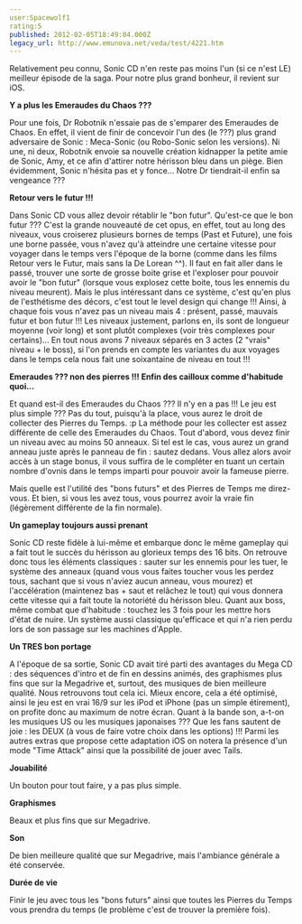 ```yaml
---
user:Spacewolf1
rating:5
published: 2012-02-05T18:49:04.000Z
legacy_url: http://www.emunova.net/veda/test/4221.htm
---
```

Relativement peu connu, Sonic CD n'en reste pas moins l'un (si ce n'est LE) meilleur épisode de la saga. Pour notre plus grand bonheur, il revient sur iOS.  

  

**Y a plus les Emeraudes du Chaos ???**  

Pour une fois, Dr Robotnik n'essaie pas de s'emparer des Emeraudes de Chaos. En effet, il vient de finir de concevoir l'un des (le ???) plus grand adversaire de Sonic : Meca-Sonic (ou Robo-Sonic selon les versions). Ni une, ni deux, Robotnik envoie sa nouvelle création kidnapper la petite amie de Sonic, Amy, et ce afin d'attirer notre hérisson bleu dans un piège. Bien évidemment, Sonic n'hésita pas et y fonce... Notre Dr tiendrait-il enfin sa vengeance ???  

  

**Retour vers le futur !!!**  

Dans Sonic CD vous allez devoir rétablir le "bon futur". Qu'est-ce que le bon futur ??? C'est la grande nouveauté de cet opus, en effet, tout au long des niveaux, vous croiserez plusieurs bornes de temps (Past et Future), une fois une borne passée, vous n'avez qu'à atteindre une certaine vitesse pour voyager dans le temps vers l'époque de la borne (comme dans les films Retour vers le Futur, mais sans la De Lorean ^^). Il faut en fait aller dans le passé, trouver une sorte de grosse boite grise et l'exploser pour pouvoir avoir le "bon futur" (lorsque vous explosez cette boite, tous les ennemis du niveau meurent). Mais le plus intéressant dans ce système, c'est qu'en plus de l'esthétisme des décors, c'est tout le level design qui change !!! Ainsi, à chaque fois vous n'avez pas un niveau mais 4 : présent, passé, mauvais futur et bon futur !!! Les niveaux justement, parlons en, ils sont de longueur moyenne (voir long) et sont plutôt complexes (voir très complexes pour certains)... En tout nous avons 7 niveaux séparés en 3 actes (2 "vrais" niveau + le boss), si l'on prends en compte les variantes du aux voyages dans le temps cela nous fait une soixantaine de niveau en tout !!!  

  

**Emeraudes ??? non des pierres !!! Enfin des cailloux comme d'habitude quoi...**  

Et quand est-il des Emeraudes du Chaos ??? Il n'y en a pas !!! Le jeu est plus simple ??? Pas du tout, puisqu'à la place, vous aurez le droit de collecter des Pierres du Temps. :p La méthode pour les collecter est assez différente de celle des Emeraudes du Chaos. Tout d'abord, vous devez finir un niveau avec au moins 50 anneaux. Si tel est le cas, vous aurez un grand anneau juste après le panneau de fin : sautez dedans. Vous allez alors avoir accès à un stage bonus, il vous suffira de le compléter en tuant un certain nombre d'ovnis dans le temps imparti pour pouvoir avoir la fameuse pierre.  

Mais quelle est l'utilité des "bons futurs" et des Pierres de Temps me direz-vous. Et bien, si vous les avez tous, vous pourrez avoir la vraie fin (légèrement différente de la fin normale).  

  

**Un gameplay toujours aussi prenant**  

Sonic CD reste fidèle à lui-même et embarque donc le même gameplay qui a fait tout le succès du hérisson au glorieux temps des 16 bits. On retrouve donc tous les éléments classiques : sauter sur les ennemis pour les tuer, le système des anneaux (quand vous vous faites toucher vous les perdez tous, sachant que si vous n'aviez aucun anneau, vous mourez) et l'accélération (maintenez bas + saut et relâchez le tout) qui vous donnera cette vitesse qui a fait toute la notoriété du hérisson bleu. Quant aux boss, même combat que d'habitude : touchez les 3 fois pour les mettre hors d'état de nuire. Un système aussi classique qu'efficace et qui n'a rien perdu lors de son passage sur les machines d'Apple.  

  

**Un TRES bon portage**  

A l'époque de sa sortie, Sonic CD avait tiré parti des avantages du Mega CD : des séquences d'intro et de fin en dessins animés, des graphismes plus fins que sur la Megadrive et, surtout, des musiques de bien meilleure qualité. Nous retrouvons tout cela ici. Mieux encore, cela a été optimisé, ainsi le jeu est en vrai 16/9 sur les iPod et iPhone (pas un simple étirement), on profite donc au maximum de notre écran. Quant à la bande son, a-t-on les musiques US ou les musiques japonaises ??? Que les fans sautent de joie : les DEUX (à vous de faire votre choix dans les options) !!! Parmi les autres extras que propose cette adaptation iOS on notera la présence d'un mode "Time Attack" ainsi que la possibilité de jouer avec Tails.  

  

  

**Jouabilité**  

Un bouton pour tout faire, y a pas plus simple.  

**Graphismes**  

Beaux et plus fins que sur Megadrive.  

**Son**  

De bien meilleure qualité que sur Megadrive, mais l'ambiance générale a été conservée.  

**Durée de vie**  

Finir le jeu avec tous les "bons futurs" ainsi que toutes les Pierres du Temps vous prendra du temps (le problème c'est de trouver la première fois).